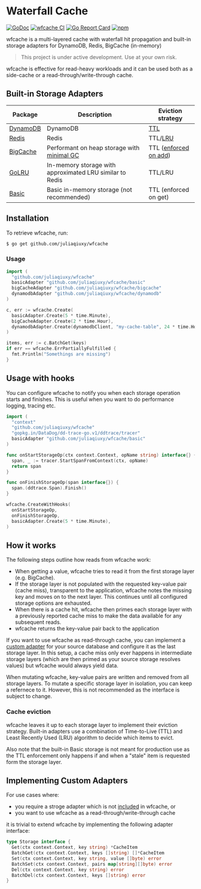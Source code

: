 # Waterfall Cache

[![GoDoc](https://godoc.org/github.com/juliaqiuxy/wfcache?status.svg)](https://godoc.org/github.com/juliaqiuxy/wfcache) [![wfcache CI](https://github.com/juliaqiuxy/wfcache/actions/workflows/ci.yml/badge.svg)](https://github.com/juliaqiuxy/wfcache/actions/workflows/ci.yml) [![Go Report Card](https://goreportcard.com/badge/github.com/juliaqiuxy/wfcache)](https://goreportcard.com/report/github.com/juliaqiuxy/wfcache) [![npm](https://img.shields.io/github/license/juliaqiuxy/wfcache.svg?style=flat-square)](https://github.com/juliaqiuxy/wfcache/blob/master/LICENSE.md)

wfcache is a multi-layered cache with waterfall hit propagation and built-in storage adapters for DynamoDB, Redis, BigCache (in-memory)

> This project is under active development. Use at your own risk.

wfcache is effective for read-heavy workloads and it can be used both as a side-cache or a read-through/write-through cache. 

## Built-in Storage Adapters

| Package | Description | Eviction strategy
| --- | --- | --- |
| [DynamoDB](https://docs.aws.amazon.com/sdk-for-go/api/service/dynamodb) | DynamoDB | [TTL](https://docs.aws.amazon.com/amazondynamodb/latest/developerguide/howitworks-ttl.html) |
| [Redis](https://github.com/go-redis/redis) | Redis | TTL/[LRU](https://redis.io/topics/lru-cache) |
| [BigCache](https://github.com/allegro/bigcache) | Performant on heap storage with [minimal GC](https://github.com/allegro/bigcache#gc-pause-time) | TTL ([enforced on add](https://github.com/allegro/bigcache/issues/123#issuecomment-468902638)) |
| [GoLRU](https://github.com/manucorporat/golru) | In-memory storage with approximated LRU similar to Redis | TTL/LRU |
| [Basic](basic/basic.go) | Basic in-memory storage (not recommended) | TTL (enforced on get) |

## Installation

To retrieve wfcache, run:

```sh
$ go get github.com/juliaqiuxy/wfcache
```

### Usage

```go
import (
  "github.com/juliaqiuxy/wfcache"
  basicAdapter "github.com/juliaqiuxy/wfcache/basic"
  bigCacheAdapter "github.com/juliaqiuxy/wfcache/bigcache"
  dynamodbAdapter "github.com/juliaqiuxy/wfcache/dynamodb"
)

c, err := wfcache.Create(
  basicAdapter.Create(5 * time.Minute),
  bigCacheAdapter.Create(2 * time.Hour),
  dynamodbAdapter.Create(dynamodbClient, "my-cache-table", 24 * time.Hour),
)

items, err := c.BatchGet(keys)
if err == wfcache.ErrPartiallyFulfilled {
  fmt.Println("Somethings are missing")
}
```

## Usage with hooks

You can configure wfcache to notify you when each storage operation starts and finishes. This is useful when you want to do performance logging, tracing etc.

```go
import (
  "context"
  "github.com/juliaqiuxy/wfcache"
  "gopkg.in/DataDog/dd-trace-go.v1/ddtrace/tracer"
  basicAdapter "github.com/juliaqiuxy/wfcache/basic"
)

func onStartStorageOp(ctx context.Context, opName string) interface{} {
  span, _ := tracer.StartSpanFromContext(ctx, opName)
  return span
}

func onFinishStorageOp(span interface{}) {
  span.(ddtrace.Span).Finish()
}

wfcache.CreateWithHooks(
  onStartStorageOp,
  onFinishStorageOp,
  basicAdapter.Create(5 * time.Minute),
)
```

## How it works

The following steps outline how reads from wfcache work:

- When getting a value, wfcache tries to read it from the first storage layer (e.g. BigCache).
- If the storage layer is not populated with the requested key-value pair (cache miss), transparent to the application, wfcache notes the missing key and moves on to the next layer. This continues until all configured storage options are exhausted.
- When there is a cache hit, wfcache then primes each storage layer with a previously reported cache miss to make the data available for any subsequent reads.
- wfcache returns the key-value pair back to the application

If you want to use wfcache as read-through cache, you can implement a [custom adapter](#implementing-custom-adapters) for your source database and configure it as the last storage layer. In this setup, a cache miss only ever happens in intermediate storage layers (which are then primed as your source storage resolves values) but wfcache would always yield data.

When mutating wfcache, key-value pairs are written and removed from all storage layers. To mutate a specific storage layer in isolation, you can keep a refernece to it. However, this is not recommended as the interface is subject to change.

### Cache eviction

wfcache leaves it up to each storage layer to implement their eviction strategy. Built-in adapters use a combination of Time-to-Live (TTL) and Least Recently Used (LRU) algorithm to decide which items to evict. 

Also note that the built-in Basic storage is not meant for production use as the TTL enforcement only happens if and when a "stale" item is requested form the storage layer.

## Implementing Custom Adapters

For use cases where:

- you require a stroge adapter which is not [included](#built-in-storage-adapters) in wfcache, or
- you want to use wfcache as a read-through/write-through cache

it is trivial to extend wfcache by implementing the following adapter interface:

```go
type Storage interface {
  Get(ctx context.Context, key string) *CacheItem
  BatchGet(ctx context.Context, keys []string) []*CacheItem
  Set(ctx context.Context, key string, value []byte) error
  BatchSet(ctx context.Context, pairs map[string][]byte) error
  Del(ctx context.Context, key string) error
  BatchDel(ctx context.Context, keys []string) error
}
```

